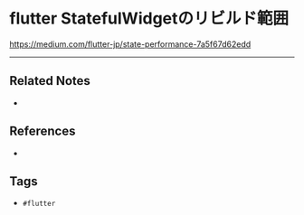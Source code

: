 # flutter StatefulWidgetのリビルド範囲
https://medium.com/flutter-jp/state-performance-7a5f67d62edd

---
## Related Notes
- 

## References
- 

## Tags
- `#flutter`